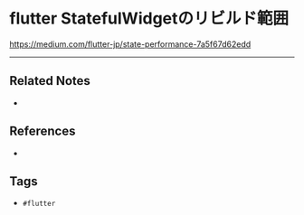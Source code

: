 # flutter StatefulWidgetのリビルド範囲
https://medium.com/flutter-jp/state-performance-7a5f67d62edd

---
## Related Notes
- 

## References
- 

## Tags
- `#flutter`